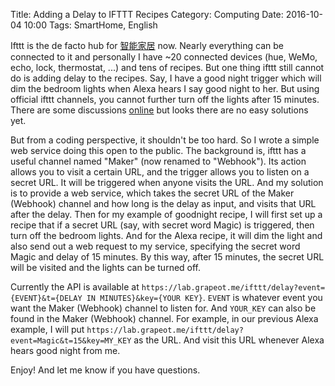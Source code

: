 Title: Adding a Delay to IFTTT Recipes
Category: Computing
Date: 2016-10-04 10:00
Tags: SmartHome, English

Ifttt is the de facto hub for [智能家居](/smart-home-lighting-control.html) now. Nearly everything can be connected to it and personally I have ~20 connected devices (hue, WeMo, echo, lock, thermostat, ...) and tens of recipes. But one thing ifttt still cannot do is adding delay to the recipes. Say, I have a good night trigger which will dim the bedroom lights when Alexa hears I say good night to her. But using official ifttt channels, you cannot further turn off the lights after 15 minutes. There are some discussions [online](http://webapps.stackexchange.com/questions/33674/ifttt-can-you-specify-a-delay-for-an-action) but looks there are no easy solutions yet. 

But from a coding perspective, it shouldn't be too hard. So I wrote a simple web service doing this open to the public. The background is, ifttt has a useful channel named "Maker" (now renamed to "Webhook"). Its action allows you to visit a certain URL, and the trigger allows you to listen on a secret URL. It will be triggered when anyone visits the URL. And my solution is to provide a web service, which takes the secret URL of the Maker (Webhook) channel and how long is the delay as input, and visits that URL after the delay. Then for my example of goodnight recipe, I will first set up a recipe that if a secret URL (say, with secret word Magic) is triggered, then turn off the bedroom lights. And for the Alexa recipe, it will dim the light and also send out a web request to my service, specifying the secret word Magic and delay of 15 minutes. By this way, after 15 minutes, the secret URL will be visited and the lights can be turned off. 

Currently the API is available at `https://lab.grapeot.me/ifttt/delay?event={EVENT}&t={DELAY IN MINUTES}&key={YOUR KEY}`. `EVENT` is whatever event you want the Maker (Webhook) channel to listen for. And `YOUR_KEY` can also be found in the Maker (Webhook) channel. For example, in our previous Alexa example, I will put `https://lab.grapeot.me/ifttt/delay?event=Magic&t=15&key=MY_KEY` as the URL. And visit this URL whenever Alexa hears good night from me.

Enjoy! And let me know if you have questions.